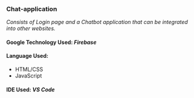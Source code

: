 
### Chat-application
*Consists of Login page and a Chatbot application that can be integrated into other websites.*

#### Google Technology Used: *Firebase*
#### Language Used: 
* HTML/CSS
* JavaScript
#### IDE Used: *VS Code*

